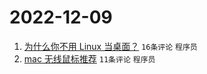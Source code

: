 # 2022-12-09

1. [为什么你不用 Linux 当桌面？](https://www.v2ex.com/t/901241) `16条评论` `程序员`
1. [mac 无线鼠标推荐](https://www.v2ex.com/t/901238) `11条评论` `程序员`
